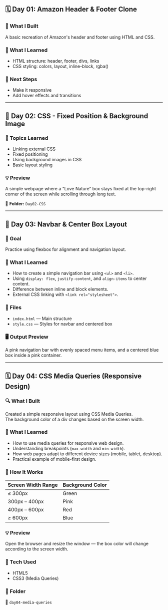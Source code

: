 ## 🗓️ Day 01: Amazon Header & Footer Clone
### 🔧 What I Built
A basic recreation of Amazon's header and footer using HTML and CSS.

### 🧠 What I Learned
- HTML structure: header, footer, divs, links  
- CSS styling: colors, layout, inline-block, rgba()

### 🚀 Next Steps
- Make it responsive  
- Add hover effects and transitions

---

## 🌿 Day 02: CSS - Fixed Position & Background Image
### 🧠 Topics Learned
- Linking external CSS  
- Fixed positioning  
- Using background images in CSS  
- Basic layout styling

### 💡 Preview
A simple webpage where a “Love Nature” box stays fixed at the top-right corner of the screen while scrolling through long text.

📂 **Folder:** `Day02-CSS`

---

## 🧭 Day 03: Navbar & Center Box Layout
### 🎯 Goal
Practice using flexbox for alignment and navigation layout.

### 🧠 What I Learned
- How to create a simple navigation bar using `<ul>` and `<li>`.  
- Using `display: flex`, `justify-content`, and `align-items` to center content.  
- Difference between inline and block elements.  
- External CSS linking with `<link rel="stylesheet">`.

### 📂 Files
- `index.html` — Main structure  
- `style.css` — Styles for navbar and centered box

### 🖥️ Output Preview
A pink navigation bar with evenly spaced menu items, and a centered blue box inside a pink container.

---

## 🗓️ Day 04: CSS Media Queries (Responsive Design)
### 🔍 What I Built
Created a simple responsive layout using CSS Media Queries.  
The background color of a div changes based on the screen width.

### 🧠 What I Learned
- How to use media queries for responsive web design.  
- Understanding breakpoints (`max-width` and `min-width`).  
- How web pages adapt to different device sizes (mobile, tablet, desktop).  
- Practical example of mobile-first design.

### 🎨 How It Works
| Screen Width Range | Background Color |
|--------------------|------------------|
| ≤ 300px | Green |
| 300px – 400px | Pink |
| 400px – 600px | Red |
| ≥ 600px | Blue |

### 💡 Preview
Open the browser and resize the window — the box color will change according to the screen width.

### 🧰 Tech Used
- HTML5  
- CSS3 (Media Queries)

### 🏁 Folder
📂 `day04-media-queries`
